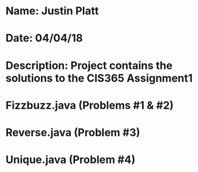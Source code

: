 # Name: Justin Platt
# Date: 04/04/18
# Description: Project contains the solutions to the CIS365 Assignment1
# Fizzbuzz.java (Problems #1 & #2)
# Reverse.java (Problem #3)
# Unique.java (Problem #4)
